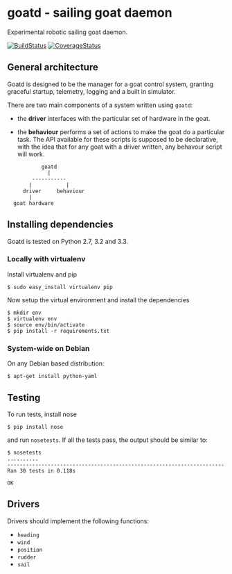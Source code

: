 goatd - sailing goat daemon 
===========================

Experimental robotic sailing goat daemon.

[![BuildStatus](https://travis-ci.org/goatd/goatd.png?branch=master)](https://travis-ci.org/goatd/goatd)
[![CoverageStatus](https://coveralls.io/repos/goatd/goatd/badge.png?branch=master)](https://coveralls.io/r/goatd/goatd?branch=master)

General architecture
-----------

Goatd is designed to be the manager for a goat control system, granting
graceful startup, telemetry, logging and a built in simulator.

There are two main components of a system written using `goatd`:

  - the __driver__ interfaces with the particular set of hardware in the goat.

  - the __behaviour__ performs a set of actions to make the goat do a
    particular task. The API available for these scripts is supposed to be
    declarative, with the idea that for any goat with a driver written, any
    behavour script will work.

```
           goatd
             |
        -----------
       |           |
     driver     behaviour
       |
  goat hardware
```

Installing dependencies
-----------------------

Goatd is tested on Python 2.7, 3.2 and 3.3.

### Locally with virtualenv

Install virtualenv and pip

    $ sudo easy_install virtualenv pip

Now setup the virtual environment and install the dependencies

    $ mkdir env
    $ virtualenv env
    $ source env/bin/activate
    $ pip install -r requirements.txt

### System-wide on Debian

On any Debian based distribution:

    $ apt-get install python-yaml


Testing
-------

To run tests, install nose

    $ pip install nose

and run `nosetests`. If all the tests pass, the output should be similar to:

    $ nosetests 
    ..........
    ----------------------------------------------------------------------
    Ran 30 tests in 0.118s

    OK

Drivers
-------

Drivers should implement the following functions:

  * `heading`
  * `wind`
  * `position`
  * `rudder`
  * `sail`
